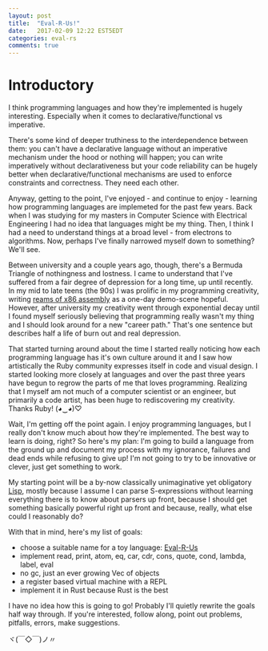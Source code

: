 ```yaml
---
layout: post
title:  "Eval-R-Us!"
date:   2017-02-09 12:22 EST5EDT
categories: eval-rs
comments: true
---
```


# Introductory

I think programming languages and how they're implemented is hugely interesting.
Especially when it comes to declarative/functional vs imperative.

There's some kind of deeper truthiness to the interdependence between them:
you can't have a declarative language without an imperative mechanism under
the hood or nothing will happen; you can write imperatively without declarativeness
but your code reliability can be hugely better when declarative/functional
mechanisms are used to enforce constraints and correctness. They need each
other.

Anyway, getting to the point, I've enjoyed - and continue to enjoy - learning
how programming languages are implemeted for the past few years. Back when I
was studying for my masters in Computer Science with Electrical Engineering
I had no idea that languages might be my thing. Then, I think I had a need to understand
things at a broad level - from electrons to algorithms. Now, perhaps I've finally
narrowed myself down to something? We'll see.

Between university and a couple years ago, though, there's a Bermuda Triangle of
nothingness and lostness. I came to understand that I've suffered from a
fair degree of depression for a long time, up until recently.
In my mid to late teens (the 90s) I was prolific in my programming creativity,
writing [reams of x86 assembly](https://github.com/pliniker/attic) as a one-day demo-scene
hopeful. However, after university my creativity went through exponential decay until I found
myself seriously believing that programming really wasn't my thing and I should look
around for a new "career path." That's one sentence but describes half a life of
burn out and real depression.

That started turning around about the time I started really noticing how each
programming language has it's own culture around it and I saw how artistically
the Ruby community expresses itself in code and visual design. I started looking more
closely at languages and over the past three years have begun to regrow the
parts of me that loves programming. Realizing that I myself am not much of a
computer scientist or an engineer, but primarily a code artist, has been huge to
rediscovering my creativity. Thanks Ruby! (◕‿◕)♡

Wait, I'm getting off the point again. I enjoy programming languages, but I really
don't know much about how they're implemented. The best way to learn is doing,
right? So here's my plan: I'm going to build a language from the ground up
and document my process with my ignorance, failures and dead ends while
refusing to give up! I'm not going to try to be innovative or clever, just
get something to work.

My starting point will be a by-now classically unimaginative yet obligatory
[Lisp](http://www-formal.stanford.edu/jmc/history/lisp/lisp.html), mostly
because I assume I can parse S-expressions without learning everything there is to
know about parsers up front, because I should get something basically
powerful right up front and because, really, what else could I reasonably do?

With that in mind, here's my list of goals:

* choose a suitable name for a toy language: [Eval-R-Us](https://github.com/pliniker/eval-rs)
* implement read, print, atom, eq, car, cdr, cons, quote, cond, lambda, label, eval
* no gc, just an ever growing Vec of objects
* a register based virtual machine with a REPL
* implement it in Rust because Rust is the best

I have no idea how this is going to go! Probably I'll quietly rewrite the goals
half way through. If you're interested, follow along, point out problems, pitfalls,
errors, make suggestions.

ヾ(￣◇￣)ノ〃
